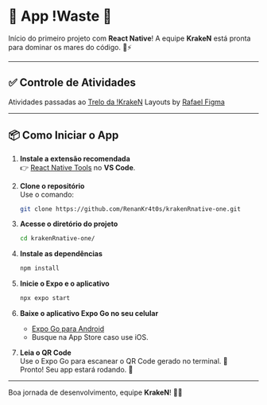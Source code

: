 # 🚀 App !Waste 🦑

Início do primeiro projeto com **React Native**! A equipe **KrakeN** está pronta para dominar os mares do código. 🌊⚡

---

## ✅ Controle de Atividades 

Atividades passadas ao [Trelo da !KrakeN](https://trello.com/b/JW9SfSb7/waste)
Layouts by [Rafael Figma](https://www.figma.com/design/rCq7qrpH8J47DpSxrQ53Mw/Jobs?node-id=3533-134&node-type=canvas&t=u6NlPTYBBeYS2oHO-0)

---

## 📦 Como Iniciar o App  

1. **Instale a extensão recomendada**  
   👉 [React Native Tools](https://marketplace.visualstudio.com/items?itemName=msjsdiag.vscode-react-native) no **VS Code**.

2. **Clone o repositório**  
   Use o comando:  
   ```bash
   git clone https://github.com/RenanKr4t0s/krakenRnative-one.git
   ```  

3. **Acesse o diretório do projeto**  
   ```bash
   cd krakenRnative-one/
   ```  

4. **Instale as dependências**  
   ```bash
   npm install
   ```  

5. **Inicie o Expo e o aplicativo**  
   ```bash
   npx expo start
   ```  

6. **Baixe o aplicativo Expo Go no seu celular**  
   - [Expo Go para Android](https://play.google.com/store/apps/details?id=host.exp.exponent&hl=pt_BR)  
   - Busque na App Store caso use iOS.

7. **Leia o QR Code**  
   Use o Expo Go para escanear o QR Code gerado no terminal. 📱  
   Pronto! Seu app estará rodando. 🚀  

---

Boa jornada de desenvolvimento, equipe **KrakeN**! 🦑🔥